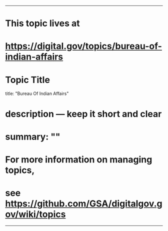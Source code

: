
---
# This topic lives at
# https://digital.gov/topics/bureau-of-indian-affairs

# Topic Title
title: "Bureau Of Indian Affairs"

# description — keep it short and clear
# summary: ""


# For more information on managing topics,
# see https://github.com/GSA/digitalgov.gov/wiki/topics
---